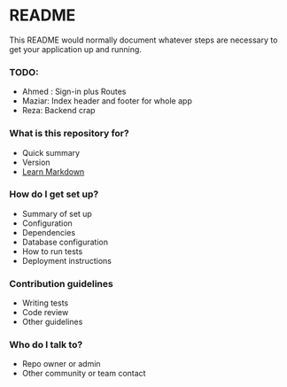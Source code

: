 # README #

This README would normally document whatever steps are necessary to get your application up and running.

### TODO:
* Ahmed : Sign-in plus Routes
* Maziar: Index header and footer for whole app
* Reza: Backend crap

### What is this repository for? ###

* Quick summary
* Version
* [Learn Markdown](https://bitbucket.org/tutorials/markdowndemo)

### How do I get set up? ###

* Summary of set up
* Configuration
* Dependencies
* Database configuration
* How to run tests
* Deployment instructions

### Contribution guidelines ###

* Writing tests
* Code review
* Other guidelines

### Who do I talk to? ###

* Repo owner or admin
* Other community or team contact
